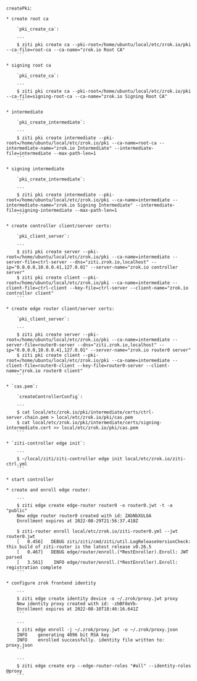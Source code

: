 `createPki`:

	* create root ca

		`pki_create_ca`:

		```
		$ ziti pki create ca --pki-root=/home/ubuntu/local/etc/zrok.io/pki --ca-file=root-ca --ca-name="zrok.io Root CA"
		```

	* signing root ca

		`pki_create_ca`:

		```
		$ ziti pki create ca --pki-root=/home/ubuntu/local/etc/zrok.io/pki --ca-file=signing-root-ca --ca-name="zrok.io Signing Root CA"
		```

	* intermediate

		`pki_create_intermediate`:

		```
		$ ziti pki create intermediate --pki-root=/home/ubuntu/local/etc/zrok.io/pki --ca-name=root-ca --intermediate-name="zrok.io Intermediate" --intermediate-file=intermediate --max-path-len=1
		```

	* signing intermediate

		`pki_create_intermediate`:

		```
		$ ziti pki create intermediate --pki-root=/home/ubuntu/local/etc/zrok.io/pki --ca-name=intermediate --intermediate-name="zrok.io Signing Intermediate" --intermediate-file=signing-intermediate --max-path-len=1
		```

	* create controller client/server certs:

		`pki_client_server`:

		```
		$ ziti pki create server --pki-root=/home/ubuntu/local/etc/zrok.io/pki --ca-name=intermediate --server-file=ctrl-server --dns="ziti.zrok.io,localhost" --ip="0.0.0.0,10.0.0.41,127.0.01" --server-name="zrok.io controller server"
		$ ziti pki create client --pki-root=/home/ubuntu/local/etc/zrok.io/pki --ca-name=intermediate --client-file=ctrl-client --key-file=ctrl-server --client-name="zrok.io controller client"
		```

	* create edge router client/server certs:

		`pki_client_server`:

		```
		$ ziti pki create server --pki-root=/home/ubuntu/local/etc/zrok.io/pki --ca-name=intermediate --server-file=router0-server --dns="ziti.zrok.io,localhost" --ip="0.0.0.0,10.0.0.41,127.0.01" --server-name="zrok.io router0 server"
		$ ziti pki create client --pki-root=/home/ubuntu/local/etc/zrok.io/pki --ca-name=intermediate --client-file=router0-client --key-file=router0-server --client-name="zrok.io router0 client"
		```

	* `cas.pem`:

		`createControllerConfig`:

		```
		$ cat local/etc/zrok.io/pki/intermediate/certs/ctrl-server.chain.pem > local/etc/zrok.io/pki/cas.pem
		$ cat local/etc/zrok.io/pki/intermediate/certs/signing-intermediate.cert >> local/etc/zrok.io/pki/cas.pem 
		```

	* `ziti-controller edge init`:

		```
		$ ~/local/ziti/ziti-controller edge init local/etc/zrok.io/ziti-ctrl.yml
		```

	* start controller

	* create and enroll edge router:

		```
		$ ziti edge create edge-router router0 -o router0.jwt -t -a "public"
		New edge router router0 created with id: ZAbNbXUL6A
		Enrollment expires at 2022-08-29T21:56:37.418Z

		$ ziti-router enroll local/etc/zrok.io/ziti-router0.yml --jwt router0.jwt 
		[   0.456]   DEBUG ziti/ziti/cmd/ziti/util.LogReleaseVersionCheck: this build of ziti-router is the latest release v0.26.5
		[   0.467]   DEBUG edge/router/enroll.(*RestEnroller).Enroll: JWT parsed
		[   3.561]    INFO edge/router/enroll.(*RestEnroller).Enroll: registration complete
		```

	* configure zrok frontend identity

		```
		$ ziti edge create identity device -o ~/.zrok/proxy.jwt proxy
		New identity proxy created with id: -zbBF8eVb-
		Enrollment expires at 2022-08-10T18:46:16.641Z
		```

		```
		$ ziti edge enroll -j ~/.zrok/proxy.jwt -o ~/.zrok/proxy.json
		INFO    generating 4096 bit RSA key                  
		INFO    enrolled successfully. identity file written to: proxy.json
		```

		```
		$ ziti edge create erp --edge-router-roles "#all" --identity-roles @proxy
		```

